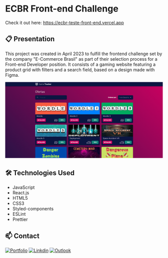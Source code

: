 # ECBR Front-end Challenge

Check it out here: https://ecbr-teste-front-end.vercel.app

## 📋 Presentation

This project was created in April 2023 to fulfill the frontend challenge set by the company "E-Commerce Brasil" as part of their selection process for a Front-end Developer position. It consists of a gaming website featuring a product grid with filters and a search field, based on a design made with Figma.

![Preview](game-tracker-preview.png)

## 🛠️ Technologies Used
- JavaScript
- React.js
- HTML5
- CSS3
- Styled-components
- ESLint
- Prettier

## 📫 Contact

[![Portfolio](https://img.shields.io/badge/website-000000?style=for-the-badge&logo=About.me&logoColor=white)](https://www.giovannileite.com)
[![Linkdin](https://img.shields.io/badge/LinkedIn-0077B5?style=for-the-badge&logo=linkedin&logoColor=white)](https://www.linkedin.com/in/giovanni-leite-dev/)
[![Outlook](https://img.shields.io/badge/Microsoft_Outlook-0078D4?style=for-the-badge&logo=microsoft-outlook&logoColor=white)](mailto:giovanni.m.leite@outlook.com?subject=[GitHub]%20Contact)
